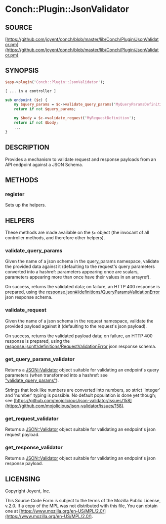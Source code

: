 # Conch::Plugin::JsonValidator

## SOURCE

[https://github.com/joyent/conch/blob/master/lib/Conch/Plugin/JsonValidator.pm](https://github.com/joyent/conch/blob/master/lib/Conch/Plugin/JsonValidator.pm)

## SYNOPSIS

```perl
$app->plugin('Conch::Plugin::JsonValidator');

[ ... in a controller ]

sub endpoint ($c) {
    my $query_params = $c->validate_query_params('MyQueryParamsDefinition');
    return if not $query_params;

    my $body = $c->validate_request('MyRequestDefinition');
    return if not $body;
    ...
}
```

## DESCRIPTION

Provides a mechanism to validate request and response payloads from an API endpoint against a
JSON Schema.

## METHODS

### register

Sets up the helpers.

## HELPERS

These methods are made available on the `$c` object (the invocant of all controller methods,
and therefore other helpers).

### validate\_query\_params

Given the name of a json schema in the query\_params namespace, validate the provided data
against it (defaulting to the request's query parameters converted into a hashref: parameters
appearing once are scalars, parameters appearing more than once have their values in an
arrayref).

On success, returns the validated data; on failure, an HTTP 400 response is prepared, using the
[response.json#/definitions/QueryParamsValidationError](../json-schema/response.json#/definitions/QueryParamsValidationError) json response schema.

### validate\_request

Given the name of a json schema in the request namespace, validate the provided payload against
it (defaulting to the request's json payload).

On success, returns the validated payload data; on failure, an HTTP 400 response is prepared,
using the [response.json#/definitions/RequestValidationError](../json-schema/response.json#/definitions/RequestValidationError) json response schema.

### get\_query\_params\_validator

Returns a [JSON::Validator](https://metacpan.org/pod/JSON%3A%3AValidator) object suitable for validating an endpoint's query parameters
(when transformed into a hashref: see ["validate\_query\_params"](#validate_query_params)).

Strings that look like numbers are converted into numbers, so strict 'integer' and 'number'
typing is possible. No default population is done yet though; see
[https://github.com/mojolicious/json-validator/issues/158](https://github.com/mojolicious/json-validator/issues/158).

### get\_request\_validator

Returns a [JSON::Validator](https://metacpan.org/pod/JSON%3A%3AValidator) object suitable for validating an endpoint's json request payload.

### get\_response\_validator

Returns a [JSON::Validator](https://metacpan.org/pod/JSON%3A%3AValidator) object suitable for validating an endpoint's json response payload.

## LICENSING

Copyright Joyent, Inc.

This Source Code Form is subject to the terms of the Mozilla Public License,
v.2.0. If a copy of the MPL was not distributed with this file, You can obtain
one at [https://www.mozilla.org/en-US/MPL/2.0/](https://www.mozilla.org/en-US/MPL/2.0/).
